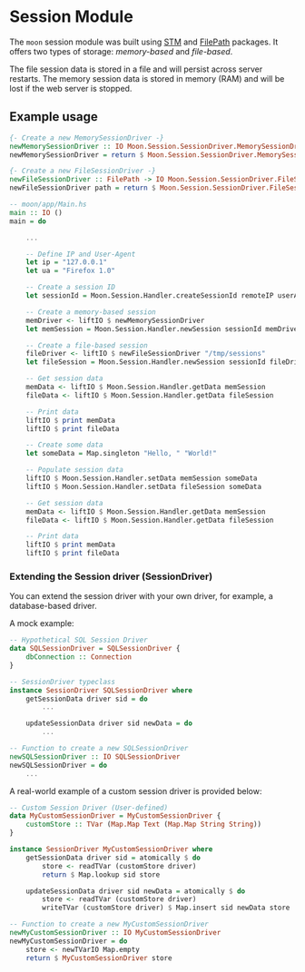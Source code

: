 # Session Module


The `moon` session module was built using [STM](https://hackage.haskell.org/package/stm) and
[FilePath](https://hackage.haskell.org/package/filepath) packages. It offers two types of storage:
_memory-based_  and _file-based_.

The file session data is stored in a file and will persist across server restarts. The memory session
data is stored in memory (RAM) and will be lost if the web server is stopped.


## Example usage


```haskell
{- Create a new MemorySessionDriver -}
newMemorySessionDriver :: IO Moon.Session.SessionDriver.MemorySessionDriver
newMemorySessionDriver = return $ Moon.Session.SessionDriver.MemorySessionDriver Moon.Session.SessionDriver.inMemoryStore

{- Create a new FileSessionDriver -}
newFileSessionDriver :: FilePath -> IO Moon.Session.SessionDriver.FileSessionDriver
newFileSessionDriver path = return $ Moon.Session.SessionDriver.FileSessionDriver path

-- moon/app/Main.hs
main :: IO ()
main = do

    ...

    -- Define IP and User-Agent
    let ip = "127.0.0.1"
    let ua = "Firefox 1.0"

    -- Create a session ID
    let sessionId = Moon.Session.Handler.createSessionId remoteIP userAgent

    -- Create a memory-based session
    memDriver <- liftIO $ newMemorySessionDriver
    let memSession = Moon.Session.Handler.newSession sessionId memDriver

    -- Create a file-based session
    fileDriver <- liftIO $ newFileSessionDriver "/tmp/sessions"
    let fileSession = Moon.Session.Handler.newSession sessionId fileDriver

    -- Get session data
    memData <- liftIO $ Moon.Session.Handler.getData memSession
    fileData <- liftIO $ Moon.Session.Handler.getData fileSession

    -- Print data
    liftIO $ print memData
    liftIO $ print fileData

    -- Create some data
    let someData = Map.singleton "Hello, " "World!"

    -- Populate session data
    liftIO $ Moon.Session.Handler.setData memSession someData
    liftIO $ Moon.Session.Handler.setData fileSession someData

    -- Get session data
    memData <- liftIO $ Moon.Session.Handler.getData memSession
    fileData <- liftIO $ Moon.Session.Handler.getData fileSession

    -- Print data
    liftIO $ print memData
    liftIO $ print fileData
```

### Extending the Session driver (SessionDriver)

You can extend the session driver with your own driver, for example, a database-based driver.

A mock example:

```haskell
-- Hypothetical SQL Session Driver
data SQLSessionDriver = SQLSessionDriver {
    dbConnection :: Connection
}

-- SessionDriver typeclass
instance SessionDriver SQLSessionDriver where
    getSessionData driver sid = do
        ...

    updateSessionData driver sid newData = do
        ...

-- Function to create a new SQLSessionDriver
newSQLSessionDriver :: IO SQLSessionDriver
newSQLSessionDriver = do
    ...
```

A real-world example of a custom session driver is provided below:

```haskell
-- Custom Session Driver (User-defined)
data MyCustomSessionDriver = MyCustomSessionDriver {
    customStore :: TVar (Map.Map Text (Map.Map String String))
}

instance SessionDriver MyCustomSessionDriver where
    getSessionData driver sid = atomically $ do
        store <- readTVar (customStore driver)
        return $ Map.lookup sid store

    updateSessionData driver sid newData = atomically $ do
        store <- readTVar (customStore driver)
        writeTVar (customStore driver) $ Map.insert sid newData store

-- Function to create a new MyCustomSessionDriver
newMyCustomSessionDriver :: IO MyCustomSessionDriver
newMyCustomSessionDriver = do
    store <- newTVarIO Map.empty
    return $ MyCustomSessionDriver store
```